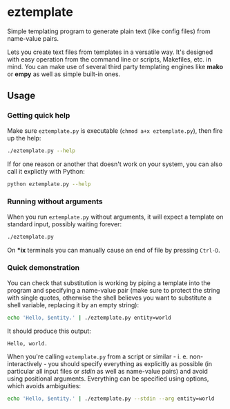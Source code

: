 eztemplate
==========

Simple templating program to generate plain text (like config files) from name-value pairs.

Lets you create text files from templates in a versatile way. It's designed with easy operation from the command line or scripts, Makefiles, etc. in mind. You can make use of several third party templating engines like **mako** or **empy** as well as simple built-in ones.


Usage
-----


### Getting quick help

Make sure `eztemplate.py` is executable (`chmod a+x eztemplate.py`), then fire up the help:

```sh
./eztemplate.py --help
```

If for one reason or another that doesn't work on your system, you can also call it explictly with Python:

```sh
python eztemplate.py --help
```


### Running without arguments

When you run `eztemplate.py` without arguments, it will expect a template on standard input, possibly waiting forever:

```sh
./eztemplate.py
```

On __*ix__ terminals you can manually cause an end of file by pressing `Ctrl-D`.


### Quick demonstration

You can check that substitution is working by piping a template into the program and specifying a name-value pair (make sure to protect the string with single quotes, otherwise the shell believes you want to substitute a shell variable, replacing it by an empty string):

```sh
echo 'Hello, $entity.' | ./eztemplate.py entity=world
```

It should produce this output:

    Hello, world.

When you're calling `eztemplate.py` from a script or similar - i. e. non-interactively - you should specify everything as explicitly as possible (in particular all input files or _stdin_ as well as name-value pairs) and avoid using positional arguments. Everything can be specified using options, which avoids ambiguities:

```sh
echo 'Hello, $entity.' | ./eztemplate.py --stdin --arg entity=world
```
